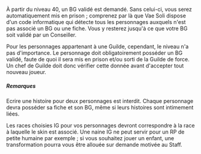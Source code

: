 À partir du niveau 40, un BG validé est demandé. Sans celui-ci, vous serez automatiquement mis en prison ; comprenez par là que Vae Soli dispose d'un code informatique qui détecte tous les personnages auxquels n'est pas associé un BG ou une fiche. Vous y resterez jusqu'à ce que votre BG soit validé par un Conseiller.

Pour les personnages appartenant à une Guilde, cependant, le niveau n'a pas d'importance. Le personnage doit obligatoirement posséder un BG validé, faute de quoi il sera mis en prison et/ou sorti de la Guilde de force. Un chef de Guilde doit donc vérifier cette donnée avant d'accepter tout nouveau joueur.

##### Remarques

Ecrire une histoire pour deux personnages est interdit. Chaque personnage devra posséder sa fiche et son BG, même si leurs histoires sont intimement liées.

Les races choisies IG pour vos personnages devront correspondre à la race à laquelle le skin est associé. Une naine IG ne peut servir pour un RP de petite humaine par exemple ; si vous souhaitez jouer un enfant, une transformation pourra vous être allouée sur demande motivée au Staff.
